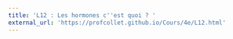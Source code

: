 ```yaml
---
title: 'L12 : Les hormones c''est quoi ? '
external_url: 'https://profcollet.github.io/Cours/4e/L12.html'
---
```



